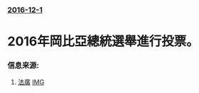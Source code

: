 ### [2016-12-1](/news/2016/12/1/index.md)

##### 
# 2016年岡比亞總統選舉進行投票。 




### 信息来源:

1. [法廣](http://cn.rfi.fr/%E9%9D%9E%E6%B4%B2/20161203-%E5%86%88%E6%AF%94%E4%BA%9A%E6%80%BB%E7%BB%9F%E5%A4%A7%E9%80%89%E5%8F%98%E5%A4%A9%E7%8B%AC%E8%A3%81%E7%96%AF%E9%AD%94%E6%80%BB%E7%BB%9F%E4%B8%8B%E5%8F%B0-%E4%BA%BA%E6%B0%91%E7%BB%88%E9%9C%B2%E7%AC%91%E8%84%B8) [IMG](http://scd.cn.rfi.fr/sites/chinese.filesrfi/imagecache/rfi_16x9_1024_578/sites/images.rfi.fr/files/aef_image/2016-12-02t133903z_271024929_rc1b835e4660_rtrmadp_3_gambia-election.jpg)
